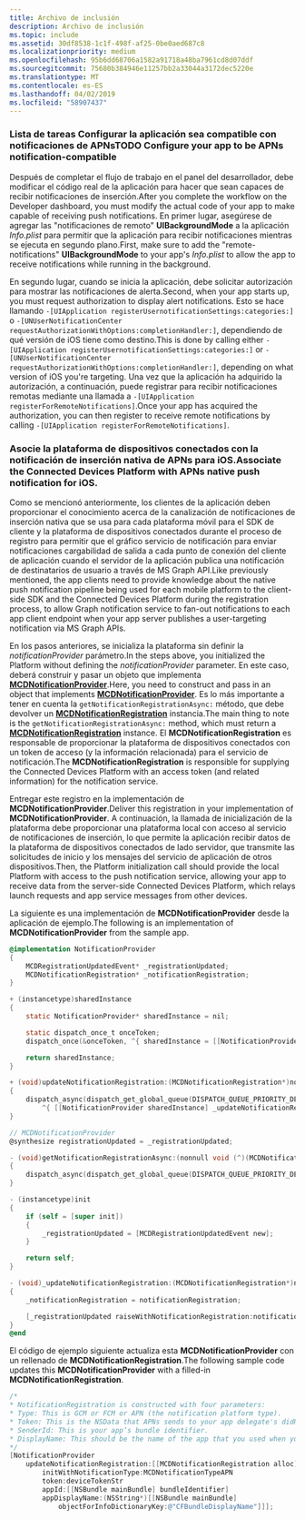```yaml
---
title: Archivo de inclusión
description: Archivo de inclusión
ms.topic: include
ms.assetid: 30df8538-1c1f-498f-af25-0be0aed687c8
ms.localizationpriority: medium
ms.openlocfilehash: 95b6dd68706a1582a91718a48ba7961cd8d07ddf
ms.sourcegitcommit: 75680b384946e11257bb2a33044a3172dec5220e
ms.translationtype: MT
ms.contentlocale: es-ES
ms.lasthandoff: 04/02/2019
ms.locfileid: "58907437"
---
```

### <a name="todo-configure-your-app-to-be-apns-notification-compatible"></a><span data-ttu-id="447c4-103">Lista de tareas Configurar la aplicación sea compatible con notificaciones de APNs</span><span class="sxs-lookup"><span data-stu-id="447c4-103">TODO Configure your app to be APNs notification-compatible</span></span>

<span data-ttu-id="447c4-104">Después de completar el flujo de trabajo en el panel del desarrollador, debe modificar el código real de la aplicación para hacer que sean capaces de recibir notificaciones de inserción.</span><span class="sxs-lookup"><span data-stu-id="447c4-104">After you complete the workflow on the Developer dashboard, you must modify the actual code of your app to make capable of receiving push notifications.</span></span> <span data-ttu-id="447c4-105">En primer lugar, asegúrese de agregar las "notificaciones de remoto" **UIBackgroundMode** a la aplicación _Info.plist_ para permitir que la aplicación para recibir notificaciones mientras se ejecuta en segundo plano.</span><span class="sxs-lookup"><span data-stu-id="447c4-105">First, make sure to add the "remote-notifications" **UIBackgroundMode** to your app's _Info.plist_ to allow the app to receive notifications while running in the background.</span></span> 

<span data-ttu-id="447c4-106">En segundo lugar, cuando se inicia la aplicación, debe solicitar autorización para mostrar las notificaciones de alerta.</span><span class="sxs-lookup"><span data-stu-id="447c4-106">Second, when your app starts up, you must request authorization to display alert notifications.</span></span> <span data-ttu-id="447c4-107">Esto se hace llamando `-[UIApplication registerUsernotificationSettings:categories:]` o `-[UNUserNotificationCenter requestAuthorizationWithOptions:completionHandler:]`, dependiendo de qué versión de iOS tiene como destino.</span><span class="sxs-lookup"><span data-stu-id="447c4-107">This is done by calling either `-[UIApplication registerUsernotificationSettings:categories:]` or `-[UNUserNotificationCenter requestAuthorizationWithOptions:completionHandler:]`, depending on what version of iOS you're targeting.</span></span> <span data-ttu-id="447c4-108">Una vez que la aplicación ha adquirido la autorización, a continuación, puede registrar para recibir notificaciones remotas mediante una llamada a `-[UIApplication registerForRemoteNotifications]`.</span><span class="sxs-lookup"><span data-stu-id="447c4-108">Once your app has acquired the authorization, you can then register to receive remote notifications by calling `-[UIApplication registerForRemoteNotifications]`.</span></span> 

### <a name="associate-the-connected-devices-platform-with-apns-native-push-notification-for-ios"></a><span data-ttu-id="447c4-109">Asocie la plataforma de dispositivos conectados con la notificación de inserción nativa de APNs para iOS.</span><span class="sxs-lookup"><span data-stu-id="447c4-109">Associate the Connected Devices Platform with APNs native push notification for iOS.</span></span> 
<span data-ttu-id="447c4-110">Como se mencionó anteriormente, los clientes de la aplicación deben proporcionar el conocimiento acerca de la canalización de notificaciones de inserción nativa que se usa para cada plataforma móvil para el SDK de cliente y la plataforma de dispositivos conectados durante el proceso de registro para permitir que el gráfico servicio de notificación para enviar notificaciones cargabilidad de salida a cada punto de conexión del cliente de aplicación cuando el servidor de la aplicación publica una notificación de destinatarios de usuario a través de MS Graph API.</span><span class="sxs-lookup"><span data-stu-id="447c4-110">Like previously mentioned, the app clients need to provide knowledge about the native push notification pipeline being used for each mobile platform to the client-side SDK and the Connected Devices Platform during the registration process, to allow Graph notification service to fan-out notifications to each app client endpoint when your app server publishes a user-targeting notification via MS Graph APIs.</span></span>

<span data-ttu-id="447c4-111">En los pasos anteriores, se inicializa la plataforma sin definir la *notificationProvider* parámetro.</span><span class="sxs-lookup"><span data-stu-id="447c4-111">In the steps above, you initialized the Platform without defining the *notificationProvider* parameter.</span></span> <span data-ttu-id="447c4-112">En este caso, deberá construir y pasar un objeto que implementa  **[MCDNotificationProvider](../../objectivec-api/core/MCDNotificationProvider.md)**.</span><span class="sxs-lookup"><span data-stu-id="447c4-112">Here, you need to construct and pass in an object that implements **[MCDNotificationProvider](../../objectivec-api/core/MCDNotificationProvider.md)**.</span></span> <span data-ttu-id="447c4-113">Es lo más importante a tener en cuenta la `getNotificationRegistrationAsync:` método, que debe devolver un **[MCDNotificationRegistration](../../objectivec-api/core/MCDNotificationRegistration.md)** instancia.</span><span class="sxs-lookup"><span data-stu-id="447c4-113">The main thing to note is the `getNotificationRegistrationAsync:` method, which must return a **[MCDNotificationRegistration](../../objectivec-api/core/MCDNotificationRegistration.md)** instance.</span></span> <span data-ttu-id="447c4-114">El **MCDNotificationRegistration** es responsable de proporcionar la plataforma de dispositivos conectados con un token de acceso (y la información relacionada) para el servicio de notificación.</span><span class="sxs-lookup"><span data-stu-id="447c4-114">The **MCDNotificationRegistration** is responsible for supplying the Connected Devices Platform with an access token (and related information) for the notification service.</span></span>

<span data-ttu-id="447c4-115">Entregar este registro en la implementación de **MCDNotificationProvider**.</span><span class="sxs-lookup"><span data-stu-id="447c4-115">Deliver this registration in your implementation of **MCDNotificationProvider**.</span></span> <span data-ttu-id="447c4-116">A continuación, la llamada de inicialización de la plataforma debe proporcionar una plataforma local con acceso al servicio de notificaciones de inserción, lo que permite la aplicación recibir datos de la plataforma de dispositivos conectados de lado servidor, que transmite las solicitudes de inicio y los mensajes del servicio de aplicación de otros dispositivos.</span><span class="sxs-lookup"><span data-stu-id="447c4-116">Then, the Platform initialization call should provide the local Platform with access to the push notification service, allowing your app to receive data from the server-side Connected Devices Platform, which relays launch requests and app service messages from other devices.</span></span> 

<span data-ttu-id="447c4-117">La siguiente es una implementación de **MCDNotificationProvider** desde la aplicación de ejemplo.</span><span class="sxs-lookup"><span data-stu-id="447c4-117">The following is an implementation of **MCDNotificationProvider** from the sample app.</span></span>

```ObjectiveC
@implementation NotificationProvider
{
    MCDRegistrationUpdatedEvent* _registrationUpdated;
    MCDNotificationRegistration* _notificationRegistration;
}

+ (instancetype)sharedInstance
{
    static NotificationProvider* sharedInstance = nil;

    static dispatch_once_t onceToken;
    dispatch_once(&onceToken, ^{ sharedInstance = [[NotificationProvider alloc] init]; });

    return sharedInstance;
}

+ (void)updateNotificationRegistration:(MCDNotificationRegistration*)notificationRegistration
{
    dispatch_async(dispatch_get_global_queue(DISPATCH_QUEUE_PRIORITY_DEFAULT, 0),
        ^{ [[NotificationProvider sharedInstance] _updateNotificationRegistration:notificationRegistration]; });
}

// MCDNotificationProvider
@synthesize registrationUpdated = _registrationUpdated;

- (void)getNotificationRegistrationAsync:(nonnull void (^)(MCDNotificationRegistration* _Nullable, NSError* _Nullable))completionBlock
{
    dispatch_async(dispatch_get_global_queue(DISPATCH_QUEUE_PRIORITY_DEFAULT, 0), ^{ completionBlock(_notificationRegistration, nil); });
}

- (instancetype)init
{
    if (self = [super init])
    {
        _registrationUpdated = [MCDRegistrationUpdatedEvent new];
    }

    return self;
}

- (void)_updateNotificationRegistration:(MCDNotificationRegistration*)notificationRegistration
{
    _notificationRegistration = notificationRegistration;

    [_registrationUpdated raiseWithNotificationRegistration:notificationRegistration];
}
@end
```

<span data-ttu-id="447c4-118">El código de ejemplo siguiente actualiza esta **MCDNotificationProvider** con un rellenado de **MCDNotificationRegistration**.</span><span class="sxs-lookup"><span data-stu-id="447c4-118">The following sample code updates this **MCDNotificationProvider** with a filled-in **MCDNotificationRegistration**.</span></span>

```ObjectiveC
/*
* NotificationRegistration is constructed with four parameters:
* Type: This is GCM or FCM or APN (the notification platform type).
* Token: This is the NSData that APNs sends to your app delegate's didRegisterForRemoteNotificationsWithDeviceToken: method. You must convert the NSData into a string by hex-encoding it.
* SenderId: This is your app’s bundle identifier. 
* DisplayName: This should be the name of the app that you used when you registered it on the Microsoft dev portal. 
*/
[NotificationProvider
    updateNotificationRegistration:[[MCDNotificationRegistration alloc]
        initWithNotificationType:MCDNotificationTypeAPN
        token:deviceTokenStr
        appId:[[NSBundle mainBundle] bundleIdentifier]
        appDisplayName:(NSString*)[[NSBundle mainBundle]
            objectForInfoDictionaryKey:@"CFBundleDisplayName"]]];
```
